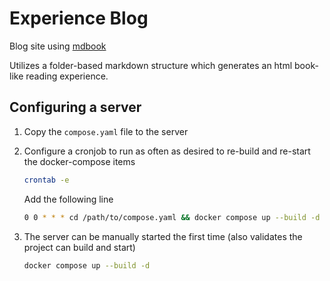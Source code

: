 # Experience Blog

Blog site using [mdbook](https://rust-lang.github.io/mdBook/index.html)

Utilizes a folder-based markdown structure which generates an html book-like reading experience.

## Configuring a server

1. Copy the `compose.yaml` file to the server
2. Configure a cronjob to run as often as desired to re-build and re-start the docker-compose items

    ```sh
    crontab -e
    ```

    Add the following line

    ```sh
    0 0 * * * cd /path/to/compose.yaml && docker compose up --build -d
    ```

3. The server can be manually started the first time (also validates the project can build and start)

    ```sh
    docker compose up --build -d
    ```
